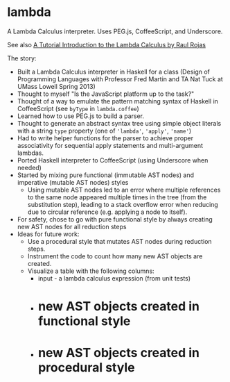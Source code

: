 lambda
======

A Lambda Calculus interpreter. Uses PEG.js, CoffeeScript, and Underscore.

See also [A Tutorial Introduction to the Lambda Calculus by Raul Rojas](http://www.utdallas.edu/~gupta/courses/apl/lambda.pdf)

The story:

 * Built a Lambda Calculus interpreter in Haskell for a class (Design of Programming Languages with Professor Fred Martin and TA Nat Tuck at UMass Lowell Spring 2013)
 * Thought to myself "Is the JavaScript platform up to the task?"
 * Thought of a way to emulate the pattern matching syntax of Haskell in CoffeeScript (see `byType` in `lambda.coffee`)
 * Learned how to use PEG.js to build a parser.
 * Thought to generate an abstract syntax tree using simple object literals with a string `type` property (one of `'lambda'`, `'apply'`, `'name'`)
 * Had to write helper functions for the parser to achieve proper associativity for sequential apply statements and multi-argument lambdas.
 * Ported Haskell interpreter to CoffeeScript (using Underscore when needed)
 * Started by mixing pure functional (immutable AST nodes) and imperative (mutable AST nodes) styles
   * Using mutable AST nodes led to an error where multiple references to the same
     node appeared multiple times in the tree (from the substitution step), leading to a stack overflow 
     error when reducing due to circular reference (e.g. applying a node to itself).
 * For safety, chose to go with pure functional style by always creating new AST nodes for all reduction steps
 * Ideas for future work:
   * Use a procedural style that mutates AST nodes during reduction steps.
   * Instrument the code to count how many new AST objects are created.
   * Visualize a table with the following columns:
     * input - a lambda calculus expression (from unit tests)
     * # new AST objects created in functional style
     * # new AST objects created in procedural style
